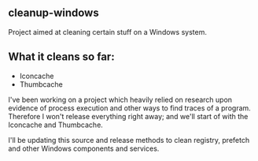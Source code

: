 ## cleanup-windows

Project aimed at cleaning certain stuff on a Windows system.

## What it cleans so far:

* Iconcache
* Thumbcache

I've been working on a project which heavily relied on research upon evidence of process execution and other ways to find traces of a program. Therefore I won't release everything right away; and we'll start of with the Iconcache and Thumbcache.

I'll be updating this source and release methods to clean registry, prefetch and other Windows components and services.
